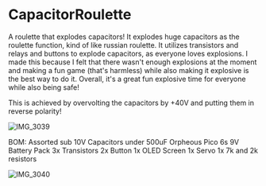 # CapacitorRoulette
A roulette that explodes capacitors! 
It explodes huge capacitors as the roulette function, kind of like russian roulette. It utilizes transistors and relays and buttons to explode capacitors, as everyone loves explosions. I made this because I felt that there wasn't enough explosions at the moment and making a fun game (that's harmless) while also making it explosive is the best way to do it. Overall, it's a great fun explosive time for everyone while also being safe!

This is achieved by overvolting the capacitors by +40V and putting them in reverse polarity!

![IMG_3039](https://github.com/user-attachments/assets/cf082fff-f7a7-463e-b367-7629400e200c)

BOM:
Assorted sub 10V Capacitors under 500uF
Orpheous Pico
6s 9V Battery Pack
3x Transistors
2x Button
1x OLED Screen
1x Servo
1x 7k and 2k resistors

![IMG_3040](https://github.com/user-attachments/assets/4da5c1b2-dbe1-4905-9935-808b9b33b737)
